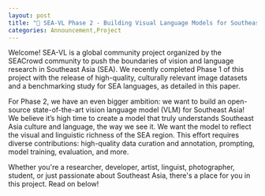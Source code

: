 ```yaml
---
layout: post
title: "🚨 SEA-VL Phase 2 - Building Visual Language Models for Southeast Asia: Call for Contributors"
categories: Announcement,Project
---
```


Welcome! SEA-VL is a global community project organized by the SEACrowd community to push the boundaries of vision and language research in Southeast Asia (SEA).
We recently completed Phase 1 of this project with the release of high-quality, culturally relevant image datasets and a benchmarking study for SEA languages, as detailed in this paper.

For Phase 2, we have an even bigger ambition: we want to build an open-source state-of-the-art vision language model (VLM) for Southeast Asia!
We believe it’s high time to create a model that truly understands Southeast Asia culture and language, the way we see it.
We want the model to reflect the visual and linguistic richness of the SEA region.
This effort requires diverse contributions: high-quality data curation and annotation, prompting, model training, evaluation, and more.

Whether you're a researcher, developer, artist, linguist, photographer, student, or just passionate about Southeast Asia, there's a place for you in this project.
Read on below!
